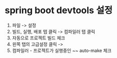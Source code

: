 

# spring boot devtools 설정

1. 파일 -> 설정
2. 빌드, 실행, 배포 탭 클릭 -> 컴파일러 탭 클릭
3. 자동으로 프로젝트 빌드 체크
4. 왼쪽 탭의 고급설정 클릭 -> 
5. 컴파일러 - 프로젝트가 실행중인 ~~ auto-make 체크 